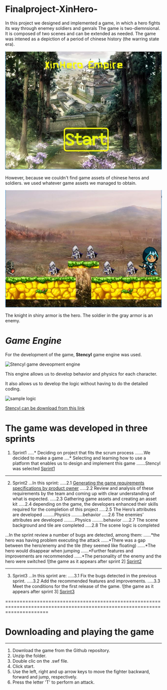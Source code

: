 # Finalproject-XinHero-

In this project we designed and implemented a game, in which a hero fights its way through enemey soldiers and genrals
The game is two-diemnsional. It is composed of two scenes and can be extended as needed.
The game was intened as a depiction of a period of chinese history (the warring state era).

![snapshot of the game](frontpage.jpg)

However, because we couldn't find game assets of chinese  heros and soldiers. we used whatever game assets we managed to obtain.

![snapshot of the game](gameassests.jpg)

The knight in shiny armor is the hero.
The soldier in the gray armor is an enemy.

# *Game Engine*
For the development of the game, **Stencyl** game engine was used.

![Stencyl game deveopment engine]()

This engine allows us to develop behavior and physics for each character.

It also allows us to develop the logic without having to do the detailed coding.

![sample logic]()

[Stencyl can be download from this link](http://www.stencyl.com/)

# The game was developed in three sprints

1. Sprint1
.....* Deciding on project that fits the scrum process
.......We decided to make a game
 ....* Selecting and learning how to use a platform that enables us to design and implement this game
.......Stencyl was selected
[Sprint1](https://github.com/Anesouadou/Finalproject-XinHero-/tree/Sprint-One)

-----------------------------------------------------------------
2. Sprint2
...In this sprint:
.....2.1 [Generating the game requirements specifications by product owner]()
.....2.2 Review and analysis of these requirements by the team and coming up with clear understanding of what is expected.
.....2.3 Gathering game assets and creating an asset kit
.....2.4 depending on the game, the developers enhanced their skills required for the completion of this project
.....2.5 The Hero’s attributes are developed
.........Physics
.........behavior
.....2.6 The enemies’ attributes are developed 
.........Physics
.........behavior
.....2.7 The scene background and tile are completed
.....2.8 The scene logic is completed 

...In the sprint review a number of bugs are detected, among them:
......*the hero was having problem executing the attack
......*There was a gap between the hero/enemy and the tile (they seemed like floating)
......*The hero would disappear when jumping
......*Further features and improvements are recommended
......*The personality of the enemy and the hero were switched
![the game as it appears after sprint 2]
[Sprint2](https://github.com/Anesouadou/Finalproject-XinHero-/tree/Sprint-Two)

-----------------------------------------------------------------
3. Sprint3
...In this sprint are:
.....3.1 Fix the bugs detected in the previous sprint.
.....3.2 Add the recommended features and improvements.
.....3.3 Meet the conditions for the first release of the game.
![the game as it appears after sprint 3]
[Sprint3](https://github.com/Anesouadou/Finalproject-XinHero-/tree/Sprint-Three)

===========================================================================================================================
# Downloading and playing the game
------------------------------------
1. Download the game from the Github repository.
2. Unzip the folder.
3. Double clic on the .swf file.  
4. Click start.
5. Use the left, right and up arrow keys to move the fighter backward, forward and jump, respectively.
6. Press the letter 'T' to perform an attack.   

